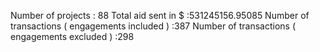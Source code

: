 Number of projects : 88
Total aid sent in $ :531245156.95085
Number of transactions ( engagements included ) :387
Number of transactions ( engagements excluded ) :298
